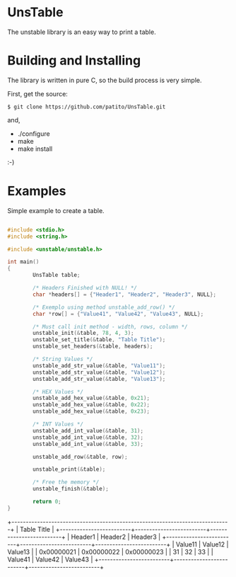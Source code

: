 UnsTable
========

The unstable library is an easy way to print a table.

Building and Installing
=======================

The library is written in pure C, so the build process is very simple.

First, get the source:

    $ git clone https://github.com/patito/UnsTable.git

and,

* ./configure
* make
* make install

:-)

Examples
==========

Simple example to create a table.

```c

#include <stdio.h>
#include <string.h>

#include <unstable/unstable.h>

int main()
{
        UnsTable table;

        /* Headers Finished with NULL! */        
        char *headers[] = {"Header1", "Header2", "Header3", NULL};

        /* Exemplo using method unstable_add_row() */
        char *row[] = {"Value41", "Value42", "Value43", NULL};

        /* Must call init method - width, rows, column */
        unstable_init(&table, 78, 4, 3);
        unstable_set_title(&table, "Table Title");
        unstable_set_headers(&table, headers);

        /* String Values */ 
        unstable_add_str_value(&table, "Value11");
        unstable_add_str_value(&table, "Value12");
        unstable_add_str_value(&table, "Value13");

        /* HEX Values */ 
        unstable_add_hex_value(&table, 0x21);
        unstable_add_hex_value(&table, 0x22);
        unstable_add_hex_value(&table, 0x23);

        /* INT Values */ 
        unstable_add_int_value(&table, 31);
        unstable_add_int_value(&table, 32);
        unstable_add_int_value(&table, 33);

        unstable_add_row(&table, row);

        unstable_print(&table);

        /* Free the memory */
        unstable_finish(&table);

        return 0;
}

```

+-----------------------------------------------------------------------------+
|                                  Table Title                                |
+-------------------------+-------------------------+-------------------------+
|         Header1         |         Header2         |         Header3         |
+-------------------------+-------------------------+-------------------------+
|         Value11         |         Value12         |         Value13         |
|       0x00000021        |       0x00000022        |       0x00000023        |
|           31            |           32            |           33            |
|         Value41         |         Value42         |         Value43         |
+-------------------------+-------------------------+-------------------------+

